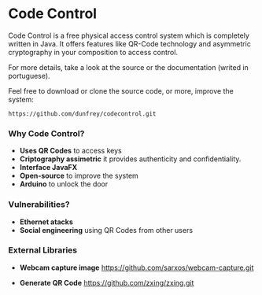 # Code Control

Code Control is a free physical access control system which is completely written in Java. It offers features like QR-Code technology and asymmetric cryptography in your composition to access control.

For more details, take a look at the source or the documentation (writed in portuguese).

Feel free to download or clone the source code, or more, improve the system: 

    https://github.com/dunfrey/codecontrol.git

### Why Code Control? ###
 - **Uses QR Codes** to access keys
 - **Criptography assimetric** it provides authenticity and confidentiality.
 - **Interface JavaFX** 
 - **Open-source** to improve the system
 - **Arduino** to unlock the door

### Vulnerabilities? ###
 - **Ethernet atacks**
 - **Social engineering** using QR Codes from other users
 
### External Libraries ###
 
- **Webcam capture image**
    https://github.com/sarxos/webcam-capture.git

- **Generate QR Code**
    https://github.com/zxing/zxing.git
